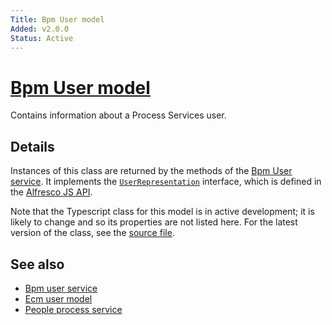 ```yaml
---
Title: Bpm User model
Added: v2.0.0
Status: Active
---
```


# [Bpm User model](../../../lib/process-services/src/lib/common/models/bpm-user.model.ts "Defined in bpm-user.model.ts")

Contains information about a Process Services user.

## Details

Instances of this class are returned by the methods of the
[Bpm User service](../services/bpm-user.service.md). It implements the
[`UserRepresentation`](https://github.com/Alfresco/alfresco-js-api/blob/develop/src/api/activiti-rest-api/docs/UserRepresentation.md) interface, which is defined in the
[Alfresco JS API](https://github.com/Alfresco/alfresco-js-api/blob/master/src/alfresco-activiti-rest-api/docs/UserRepresentation.md).

Note that the Typescript class for this model is in active development;
it is likely to change and so its properties are not listed here. For the
latest version of the class, see the
[source file](https://github.com/Alfresco/alfresco-ng2-components/blob/develop/lib/core/userinfo/models/bpm-user.model.ts).

## See also

-   [Bpm user service](../services/bpm-user.service.md)
-   [Ecm user model](ecm-user.model.md)
-   [People process service](../services/people-process.service.md)
